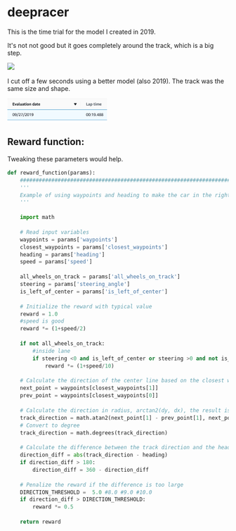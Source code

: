 # deepracer
This is the time trial for the model I created in 2019. 

It's not not good but it goes completely around the track, which is a big step. 

<img src="/deep-racer-time-trial.gif"/>

I cut off a few seconds using a better model (also 2019). The track was the same size and shape.

<img src="/better-lap-time.png" width="45%"/>

## Reward function:
Tweaking these parameters would help. 
``` python
def reward_function(params):
    ###############################################################################
    '''
    Example of using waypoints and heading to make the car in the right direction
    '''

    import math

    # Read input variables
    waypoints = params['waypoints']
    closest_waypoints = params['closest_waypoints']
    heading = params['heading']
    speed = params['speed']
	
    all_wheels_on_track = params['all_wheels_on_track']
    steering = params['steering_angle']
    is_left_of_center = params['is_left_of_center']
	
	# Initialize the reward with typical value 
    reward = 1.0
    #speed is good
    reward *= (1+speed/2)

    if not all_wheels_on_track: 
		#inside lane
    	if steering <0 and is_left_of_center or steering >0 and not is_left_of_center :
	    	reward *= (1+speed/10)

    # Calculate the direction of the center line based on the closest waypoints
    next_point = waypoints[closest_waypoints[1]]
    prev_point = waypoints[closest_waypoints[0]]

    # Calculate the direction in radius, arctan2(dy, dx), the result is (-pi, pi) in radians
    track_direction = math.atan2(next_point[1] - prev_point[1], next_point[0] - prev_point[0]) 
    # Convert to degree
    track_direction = math.degrees(track_direction)

    # Calculate the difference between the track direction and the heading direction of the car
    direction_diff = abs(track_direction - heading)
    if direction_diff > 180:
        direction_diff = 360 - direction_diff

    # Penalize the reward if the difference is too large
    DIRECTION_THRESHOLD =  5.0 #8.0 #9.0 #10.0
    if direction_diff > DIRECTION_THRESHOLD:
        reward *= 0.5

    return reward
```
